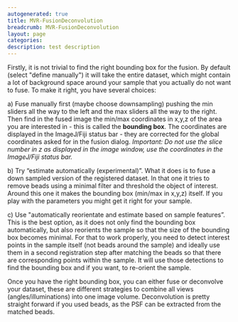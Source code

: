 ```yaml
---
autogenerated: true
title: MVR-FusionDeconvolution
breadcrumb: MVR-FusionDeconvolution
layout: page
categories: 
description: test description
---
```


Firstly, it is not trivial to find the right bounding box for the fusion. By default (select "define manually") it will take the entire dataset, which might contain a lot of background space around your sample that you actually do not want to fuse. To make it right, you have several choices:

a) Fuse manually first (maybe choose downsampling) pushing the min sliders all the way to the left and the max sliders all the way to the right. Then find in the fused image the min/max coordinates in x,y,z of the area you are interested in - this is called the **bounding box**. The coordinates are displayed in the ImageJ/Fiji status bar - they are corrected for the global coordinates asked for in the fusion dialog. *Important: Do not use the slice number in z as displayed in the image window, use the coordinates in the ImageJ/Fiji status bar.*

b) Try “estimate automatically (experimental)”. What it does is to fuse a down sampled version of the registered dataset. In that one it tries to remove beads using a minimal filter and threshold the object of interest. Around this one it makes the bounding box (min/max in x,y,z) itself. If you play with the parameters you might get it right for your sample.

c) Use "automatically reorientate and estimate based on sample features”. This is the best option, as it does not only find the bounding box automatically, but also reorients the sample so that the size of the bounding box becomes minimal. For that to work properly, you need to detect interest points in the sample itself (not beads around the sample) and ideally use them in a second registration step after matching the beads so that there are corresponding points within the sample. It will use those detections to find the bounding box and if you want, to re-orient the sample.

Once you have the right bounding box, you can either fuse or deconvolve your dataset, these are different strategies to combine all views (angles/illuminations) into one image volume. Deconvolution is pretty straight forward if you used beads, as the PSF can be extracted from the matched beads.
